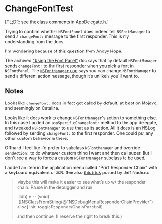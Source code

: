 #  ChangeFontTest

[TL;DR: see the class comments in AppDelegate.h.]

Trying to confirm whether `NSFontPanel` does indeed tell `NSFontManager` to send a `changeFont:` message to the first responder.  This is my understanding from the docs.

I'm wondering because of [this question](https://twitter.com/AndyyHope/status/1155152456583507968) from Andyy Hope.

The archived ["Using the Font Panel"](https://developer.apple.com/library/archive/documentation/TextFonts/Conceptual/CocoaTextArchitecture/FontHandling/FontHandling.html#//apple_ref/doc/uid/TP40009459-CH5-SW4) doc says that by default `NSFontManager` sends `changeFont:` to the first responder when you pick a font in `NSFontPanel`.  The [`NSFontManager` doc](https://developer.apple.com/documentation/appkit/nsfontmanager/1462349-action) says you can change `NSFontManager` to send a different action message, though it's unlikely you'll want to.


## Notes

Looks like `changeFont:` does in fact get called by default, at least on Mojave, and seemingly on Catalina.

Looks like it does work to change `NSFontManager`'s action to something else.  In this case I added an `appSpecificChangeFont:` method to the app delegate, and tweaked `NSFontManager` to use that as its action.  All it does is an NSLog followed by sending `changeFont:` to the first responder.  One could put any other custom behavior in there.

Offhand I feel like I'd prefer to subclass `NSFontManager` and override `sendAction:` to do whatever custom thing I want and then call super.  But I don't see a way to force a custom `NSFontManager` subclass to be used.

I added an item in the application menu called "Print Responder Chain" with a keyboard equivalent of ⌘R.  See also [this trick](https://twitter.com/jnadeau/status/1155325565714354176) posted by Jeff Nadeau:

> Maybe this will make it easier to see what’s up w/ the responder chain. Pause in the debugger and run
>
> (lldb) e -- (void)[[[NSClassFromString(@"NSDebugMenuResponderChainProvider") alloc] init] toggleResponderChainPanel:nil]
>
> and then continue. (I reserve the right to break this.)


